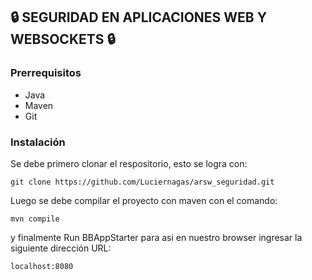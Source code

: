 ## 🔒 SEGURIDAD EN APLICACIONES WEB Y WEBSOCKETS 🔒

### Prerrequisitos
* Java
* Maven
* Git

### Instalación
Se debe primero clonar el respositorio, esto se logra con:
```
git clone https://github.com/Luciernagas/arsw_seguridad.git
```

Luego se debe compilar el proyecto con maven con el comando:
```
mvn compile
```
y finalmente Run BBAppStarter para asi en nuestro browser ingresar la siguiente dirección URL:
```
localhost:8080
```
